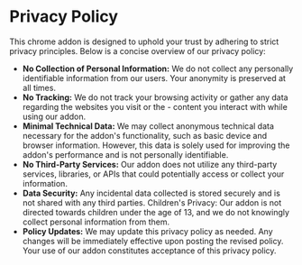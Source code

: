 # Privacy Policy

This chrome addon is designed to uphold your trust by adhering to strict privacy principles. Below is a concise overview of our privacy policy:

- **No Collection of Personal Information:** We do not collect any personally identifiable information from our users. Your anonymity is preserved at all times.
- **No Tracking:** We do not track your browsing activity or gather any data regarding the websites you visit or the - content you interact with while using our addon.
- **Minimal Technical Data:** We may collect anonymous technical data necessary for the addon's functionality, such as basic device and browser information. However, this data is solely used for improving the addon's performance and is not personally identifiable.
- **No Third-Party Services:** Our addon does not utilize any third-party services, libraries, or APIs that could potentially access or collect your information.
- **Data Security:** Any incidental data collected is stored securely and is not shared with any third parties.
  Children's Privacy: Our addon is not directed towards children under the age of 13, and we do not knowingly collect personal information from them.
- **Policy Updates:** We may update this privacy policy as needed. Any changes will be immediately effective upon posting the revised policy.
  Your use of our addon constitutes acceptance of this privacy policy.
